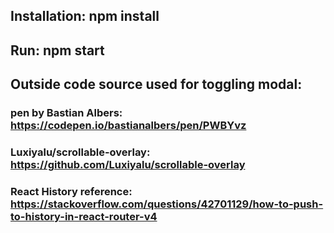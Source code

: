 ## Installation: npm install

## Run: npm start

## Outside code source used for toggling modal:
### pen by Bastian Albers: https://codepen.io/bastianalbers/pen/PWBYvz
### Luxiyalu/scrollable-overlay: https://github.com/Luxiyalu/scrollable-overlay
### React History reference: https://stackoverflow.com/questions/42701129/how-to-push-to-history-in-react-router-v4
